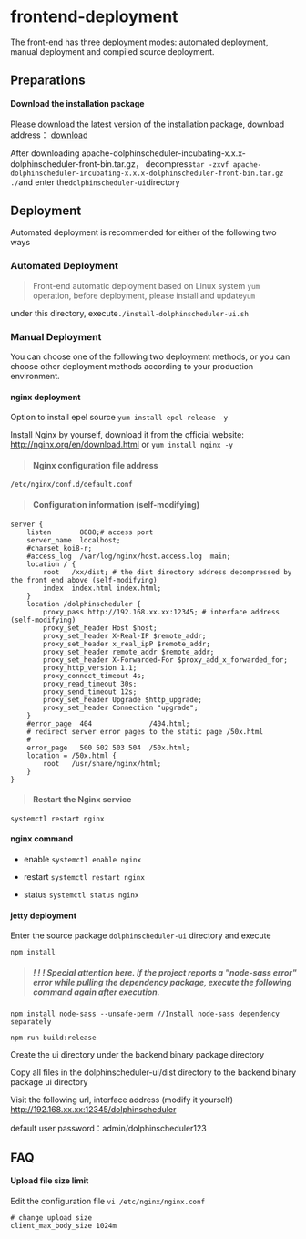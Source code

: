 # frontend-deployment

The front-end has three deployment modes: automated deployment, manual deployment and compiled source deployment.



## Preparations

#### Download the installation package

Please download the latest version of the installation package, download address： [download](/en-us/download/download.html)

After downloading apache-dolphinscheduler-incubating-x.x.x-dolphinscheduler-front-bin.tar.gz，
decompress`tar -zxvf apache-dolphinscheduler-incubating-x.x.x-dolphinscheduler-front-bin.tar.gz ./`and enter the`dolphinscheduler-ui`directory




## Deployment

Automated deployment is recommended for either of the following two ways

### Automated Deployment

>Front-end automatic deployment based on Linux system `yum` operation, before deployment, please install and update`yum`

under this directory, execute`./install-dolphinscheduler-ui.sh` 


### Manual Deployment
You can choose one of the following two deployment methods, or you can choose other deployment methods according to your production environment.

#### nginx deployment
Option to install epel source `yum install epel-release -y`

Install Nginx by yourself, download it from the official website: http://nginx.org/en/download.html or `yum install nginx -y`


> ####  Nginx configuration file address

```
/etc/nginx/conf.d/default.conf
```

> ####  Configuration information (self-modifying)

```
server {
    listen       8888;# access port
    server_name  localhost;
    #charset koi8-r;
    #access_log  /var/log/nginx/host.access.log  main;
    location / {
        root   /xx/dist; # the dist directory address decompressed by the front end above (self-modifying)
        index  index.html index.html;
    }
    location /dolphinscheduler {
        proxy_pass http://192.168.xx.xx:12345; # interface address (self-modifying)
        proxy_set_header Host $host;
        proxy_set_header X-Real-IP $remote_addr;
        proxy_set_header x_real_ipP $remote_addr;
        proxy_set_header remote_addr $remote_addr;
        proxy_set_header X-Forwarded-For $proxy_add_x_forwarded_for;
        proxy_http_version 1.1;
        proxy_connect_timeout 4s;
        proxy_read_timeout 30s;
        proxy_send_timeout 12s;
        proxy_set_header Upgrade $http_upgrade;
        proxy_set_header Connection "upgrade";
    }
    #error_page  404              /404.html;
    # redirect server error pages to the static page /50x.html
    #
    error_page   500 502 503 504  /50x.html;
    location = /50x.html {
        root   /usr/share/nginx/html;
    }
}
```

> ####  Restart the Nginx service

```
systemctl restart nginx
```

#### nginx command

- enable `systemctl enable nginx`

- restart `systemctl restart nginx`

- status `systemctl status nginx`

#### jetty deployment
Enter the source package `dolphinscheduler-ui` directory and execute

```
npm install
```

> #####  ! ! ! Special attention here. If the project reports a "node-sass error" error while pulling the dependency package, execute the following command again after execution.
```
npm install node-sass --unsafe-perm //Install node-sass dependency separately
```

```
npm run build:release
```

Create the ui directory under the backend binary package directory

Copy all files in the dolphinscheduler-ui/dist directory to the backend binary package ui directory

Visit the following url, interface address (modify it yourself)
http://192.168.xx.xx:12345/dolphinscheduler

default user password：admin/dolphinscheduler123

## FAQ
#### Upload file size limit

Edit the configuration file `vi /etc/nginx/nginx.conf`

```
# change upload size
client_max_body_size 1024m
```


